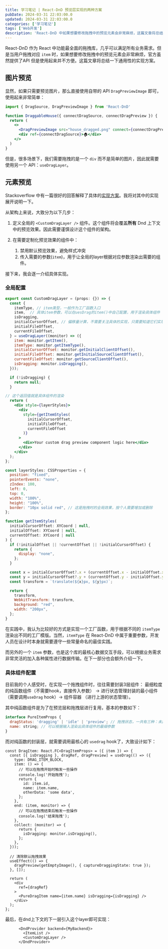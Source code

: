 ```yaml
---
title: 学习笔记 | React-DnD 预览层实现的两种方案
pubDate: 2024-03-31 22:03:00.0
updated: 2024-03-31 22:03:00.0
categories: ['学习笔记']
tags: ['Web开发']
description: 'React-DnD 中如果想要修改拖拽中的预览元素会非常麻烦，这篇文章将总结一下通用性的实现方案。'
---
```


React-DnD 作为 React 中功能最全面的拖拽库，几乎可以满足所有业务需求。但是当用户拖拽对应 `item` 时，如果想要修改拖拽中的预览元素会非常麻烦，官方虽然提供了API 但是使用起来并不方便。这篇文章将总结一下通用性的实现方案。

## 图片预览

显然，如果只需要预览图片，那么直接使用自带的 API `DragPreviewImage` 即可，使用起来非常简单：

```jsx
import { DragSource, DragPreviewImage } from 'React-DnD'

function DraggableHouse({ connectDragSource, connectDragPreview }) {
  return (
    <>
      <DragPreviewImage src="house_dragged.png" connect={connectDragPreview} />
      <div ref={connectDragSource}>🏠</div>
    </>
  )
}
```

但是，很多场景下，我们需要拖拽的是一个 `div` 而不是简单的图片，因此就需要使用另一个 API：`useDragLayer`。

## 元素预览

Stackoverflow 中有一篇很好的回答解释了具体的[实现方案](https://stackoverflow.com/a/70320222)。我将对其中的实现展开说明一下。

从架构上来说，大致分为以下几步：

1. 定义全局的 `<CustomDragLayer />` 组件。这个组件将会覆盖**所有** Dnd 上下文中的预览效果。因此需要谨慎设计这个组件的架构。

2. 在需要定制化预览效果的组件中：
	1. 禁用默认预览效果，避免样式冲突
	2. 传入需要的参数(`item`)，用于让全局的layer根据对应参数渲染出需要的组件。

接下来，我会逐一介绍具体实现。

### 全局配置

```jsx
export const CustomDragLayer = (props: {}) => {
  const {
    itemType, // item类型，一般作为工厂函数入口
    item,  // 具体item参数，可以在uesDrag的item()中自己配置，用于渲染具体组件
    isDragging,
    initialCursorOffset, // 偏移量计算，不需要关注具体的实现，只需要知道它们实现了元素的拖拽跟随即可
    initialFileOffset,
    currentFileOffset,
  } = useDragLayer((monitor) => ({
    item: monitor.getItem(),
    itemType: monitor.getItemType(),
    initialCursorOffset: monitor.getInitialClientOffset(),
    initialFileOffset: monitor.getInitialSourceClientOffset(),
    currentFileOffset: monitor.getSourceClientOffset(),
    isDragging: monitor.isDragging(),
  }));

  if (!isDragging) {
    return null;
  }

// 这个返回值就是具体组件的渲染
  return (
    <div style={layerStyles}>
      <div
        style={getItemStyles(
          initialCursorOffset,
          initialFileOffset,
          currentFileOffset
        )}
      >
        <div>Your custom drag preview component logic here</div>
      </div>
    </div>
  );
};

const layerStyles: CSSProperties = {
  position: "fixed",
  pointerEvents: "none",
  zIndex: 100,
  left: 0,
  top: 0,
  width: "100%",
  height: "100%",
  border: "10px solid red", // 这是拖拽时的全局效果，按个人需要增加或删除
};

function getItemStyles(
  initialCursorOffset: XYCoord | null,
  initialOffset: XYCoord | null,
  currentOffset: XYCoord | null
) {
  if (!initialOffset || !currentOffset || !initialCursorOffset) {
    return {
      display: "none",
    };
  }

  const x = initialCursorOffset?.x + (currentOffset.x - initialOffset.x);
  const y = initialCursorOffset?.y + (currentOffset.y - initialOffset.y);
  const transform = `translate(${x}px, ${y}px)`;

  return {
    transform,
    WebkitTransform: transform,
    background: "red",
    width: "200px",
  };
}
```

在实践中，我认为比较好的方式是实现一个工厂函数，用于根据不同的 `itemType` 渲染出不同的工厂模版。当然，`itemType` 在 React-DnD 中属于重要参数，开发人员在设计时本身就需要遵守一些常量命名的最佳实践。

而另外的一个 `item` 参数，也是这个库的最核心数据交互手段，可以根据业务需求非常灵活的加入各种属性进行数据传输。在下一部分也会额外介绍一下。

### 具体组件配置


目前我的个人感受时，在实现一个拖拽组件时，往往需要封装3层组件：
最细粒度的纯函数组件（不需要hook，直接传入参数） -> 进行状态管理封装的最小组件（需要调用`useDrag` hook）-> 组件容器 （进行上游的状态管理）。

其中纯函数组件是为了在预览层和拖拽层进行复用，基本的参数如下：

```jsx
interface PureItemProps {
  dragStatus: 'dragging' | 'idle' | 'preview'; // 拖拽状态，一共有三种：未拖拽的静止态、拖拽中原先位置的状态、拖拽中跟随鼠标的元素状态
  name: string; // 可以根据输入渲染出具体组件的最细参数
}
```

而对纯函数的封装层，就需要调用最核心的 `usedrag` hook了，大致设计如下：

```tsx
const DragItem: React.FC<DragItemProps> = ({ item }) => {
  const [{ isDragging }, dragRef, dragPreview] = useDrag(() => ({
    type: DRAG_ITEM_BLOCK,
    item: () => {
      // 可以在拖拽开始时触发一些操作
      console.log('开始拖拽');
      return {
        id: item.id,
        name: item.name,
        otherData: 'some data',
      };
    },
    end: (item, monitor) => {
      // 可以在拖拽结束后触发一些操作
      console.log('结束拖拽');
    },
    collect: (monitor) => {
      return {
        isDragging: monitor.isDragging(),
      };
    },
  }));

  // 清除默认拖拽效果
  useEffect(() => {
    dragPreview(getEmptyImage(), { captureDraggingState: true });
  }, []);

  return (
    <div
      ref={dragRef}
    >
      <PureDragItem name={item.name} isDragging={isDragging} />
    </div>
  );
};
```

最后，在dnd上下文的下一层引入这个layer即可实现：

```tsx
      <DndProvider backend={MyBackend}>
        <ItemList />
        <CustomDragLayer />
      </DndProvider>
```
